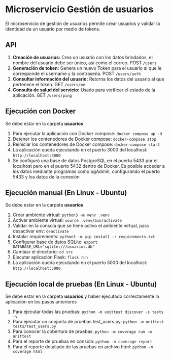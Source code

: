 # Microservicio Gestión de usuarios
El microservicio de gestión de usuarios permite crear usuarios y validar la identidad de un usuario por medio de tokens.

## API
1. **Creación de usuarios:** Crea un usuario con los datos brindados, el nombre del usuario debe ser único, así como el correo. POST ```/users```
2. **Generación de token:** Genera un nuevo Token para el usuario al que le corresponde el username y la contraseña. POST ```/users/auth```
3. **Consultar información del usuario:** Retorna los datos del usuario al que pertenece el token. GET ```/users/me```
4. **Consulta de salud del servicio:** Usado para verificar el estado de la aplicación. GET ```/users/ping```

## Ejecución con Docker
Se debe estar en la carpeta **usuarios**
1. Para ejecutar la aplicación con Docker compose: ```docker compose up -d```
2. Detener los contenedores de Docker compose: ```docker-compose stop```
3. Reiniciar los contenedores de Docker compose: ```docker-compose start```
4. La aplicación queda ejecutando en el puerto 3000 del localhost: ```http://localhost:3000```
5. Se configuró una base de datos PostgreSQL en el puerto 5433 por el localhost pero en el puerto 5432 dentro de Docker. Es posible acceder a los datos mediante programas como pgAdmin, configurando el puerto 5433 y los datos de la conexión

## Ejecución manual (En Linux - Ubuntu)
Se debe estar en la carpeta **usuarios**
1. Crear ambiente virtual: `python3 -m venv .venv`
2. Activar ambiente virtual: `source .venv/bin/activate`
3. Validar en la consola que se tiene activo el ambiente virtual, para desactivar env: `deactivate`
4. Instalar requirements: `python3 -m pip install -r requirements.txt`
5. Configurar base de datos SQLite: `export DATABASE_URL="sqlite:///usuarios.db"`
5. Cambiar el directorio: `cd src`
6. Ejecutar aplicación Flask: `flask run`
7. La aplicación queda ejecutando en el puerto 5000 del localhost: ```http://localhost:5000```

## Ejecución local de pruebas (En Linux - Ubuntu)
Se debe estar en la carpeta **usuarios** y haber ejecutado correctamente la aplicación en los pasos anteriores
1. Para ejecutar todas las pruebas: `python -m unittest discover -s tests -v`
2. Para ejecutar un conjunta de pruebas test_users.py: `python -m unittest tests/test_users.py`
3. Para conocer la cobertura de pruebas: `python -m coverage run -m unittest`
4. Para el reporte de pruebas en consola: `python -m coverage report`
5. Para el reporte detallado de las pruebas en archivo html: `python -m coverage html`